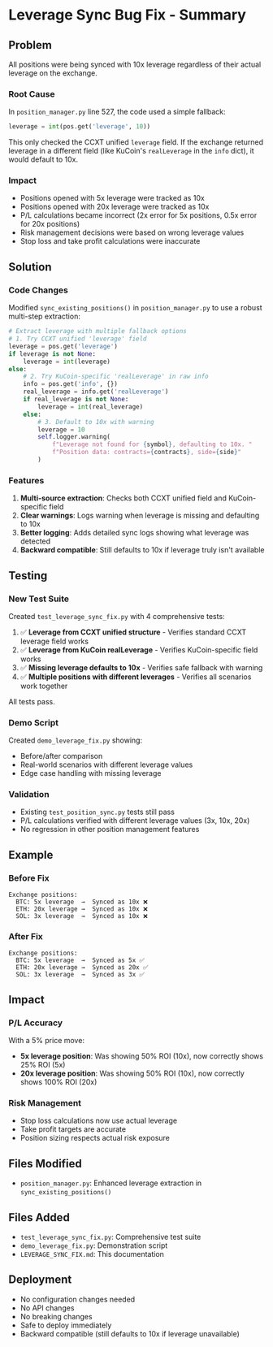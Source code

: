# Leverage Sync Bug Fix - Summary

## Problem
All positions were being synced with 10x leverage regardless of their actual leverage on the exchange.

### Root Cause
In `position_manager.py` line 527, the code used a simple fallback:
```python
leverage = int(pos.get('leverage', 10))
```

This only checked the CCXT unified `leverage` field. If the exchange returned leverage in a different field (like KuCoin's `realLeverage` in the `info` dict), it would default to 10x.

### Impact
- Positions opened with 5x leverage were tracked as 10x
- Positions opened with 20x leverage were tracked as 10x
- P/L calculations became incorrect (2x error for 5x positions, 0.5x error for 20x positions)
- Risk management decisions were based on wrong leverage values
- Stop loss and take profit calculations were inaccurate

## Solution

### Code Changes
Modified `sync_existing_positions()` in `position_manager.py` to use a robust multi-step extraction:

```python
# Extract leverage with multiple fallback options
# 1. Try CCXT unified 'leverage' field
leverage = pos.get('leverage')
if leverage is not None:
    leverage = int(leverage)
else:
    # 2. Try KuCoin-specific 'realLeverage' in raw info
    info = pos.get('info', {})
    real_leverage = info.get('realLeverage')
    if real_leverage is not None:
        leverage = int(real_leverage)
    else:
        # 3. Default to 10x with warning
        leverage = 10
        self.logger.warning(
            f"Leverage not found for {symbol}, defaulting to 10x. "
            f"Position data: contracts={contracts}, side={side}"
        )
```

### Features
1. **Multi-source extraction**: Checks both CCXT unified field and KuCoin-specific field
2. **Clear warnings**: Logs warning when leverage is missing and defaulting to 10x
3. **Better logging**: Adds detailed sync logs showing what leverage was detected
4. **Backward compatible**: Still defaults to 10x if leverage truly isn't available

## Testing

### New Test Suite
Created `test_leverage_sync_fix.py` with 4 comprehensive tests:

1. ✅ **Leverage from CCXT unified structure** - Verifies standard CCXT leverage field works
2. ✅ **Leverage from KuCoin realLeverage** - Verifies KuCoin-specific field works
3. ✅ **Missing leverage defaults to 10x** - Verifies safe fallback with warning
4. ✅ **Multiple positions with different leverages** - Verifies all scenarios work together

All tests pass.

### Demo Script
Created `demo_leverage_fix.py` showing:
- Before/after comparison
- Real-world scenarios with different leverage values
- Edge case handling with missing leverage

### Validation
- Existing `test_position_sync.py` tests still pass
- P/L calculations verified with different leverage values (3x, 10x, 20x)
- No regression in other position management features

## Example

### Before Fix
```
Exchange positions:
  BTC: 5x leverage  →  Synced as 10x ❌
  ETH: 20x leverage →  Synced as 10x ❌
  SOL: 3x leverage  →  Synced as 10x ❌
```

### After Fix
```
Exchange positions:
  BTC: 5x leverage  →  Synced as 5x ✅
  ETH: 20x leverage →  Synced as 20x ✅
  SOL: 3x leverage  →  Synced as 3x ✅
```

## Impact

### P/L Accuracy
With a 5% price move:
- **5x leverage position**: Was showing 50% ROI (10x), now correctly shows 25% ROI (5x)
- **20x leverage position**: Was showing 50% ROI (10x), now correctly shows 100% ROI (20x)

### Risk Management
- Stop loss calculations now use actual leverage
- Take profit targets are accurate
- Position sizing respects actual risk exposure

## Files Modified
- `position_manager.py`: Enhanced leverage extraction in `sync_existing_positions()`

## Files Added
- `test_leverage_sync_fix.py`: Comprehensive test suite
- `demo_leverage_fix.py`: Demonstration script
- `LEVERAGE_SYNC_FIX.md`: This documentation

## Deployment
- No configuration changes needed
- No API changes
- No breaking changes
- Safe to deploy immediately
- Backward compatible (still defaults to 10x if leverage unavailable)
